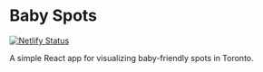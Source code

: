 # Baby Spots

[![Netlify Status](https://api.netlify.com/api/v1/badges/b938825c-9377-4853-93bc-6db7c14ee097/deploy-status)](https://app.netlify.com/sites/gracious-allen-c23bbe/deploys)

A simple React app for visualizing baby-friendly spots in Toronto.

